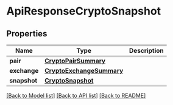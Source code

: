 # ApiResponseCryptoSnapshot

[//]: # (CLASS:IntrinioSDK::ApiResponseCryptoSnapshot)

[//]: # (KIND:object)

## Properties

[//]: # (START_DEFINITION)

Name | Type | Description
------------ | ------------- | -------------
**pair** | [**CryptoPairSummary**](CryptoPairSummary.md) |  &nbsp;
**exchange** | [**CryptoExchangeSummary**](CryptoExchangeSummary.md) |  &nbsp;
**snapshot** | [**CryptoSnapshot**](CryptoSnapshot.md) |  &nbsp;

[//]: # (END_DEFINITION)


[//]: # (CONTAINED_CLASS:IntrinioSDK::CryptoPairSummary)


[//]: # (CONTAINED_CLASS:IntrinioSDK::CryptoExchangeSummary)


[//]: # (CONTAINED_CLASS:IntrinioSDK::CryptoSnapshot)


[[Back to Model list]](../README.md#documentation-for-models) [[Back to API list]](../README.md#documentation-for-api-endpoints) [[Back to README]](../README.md)


